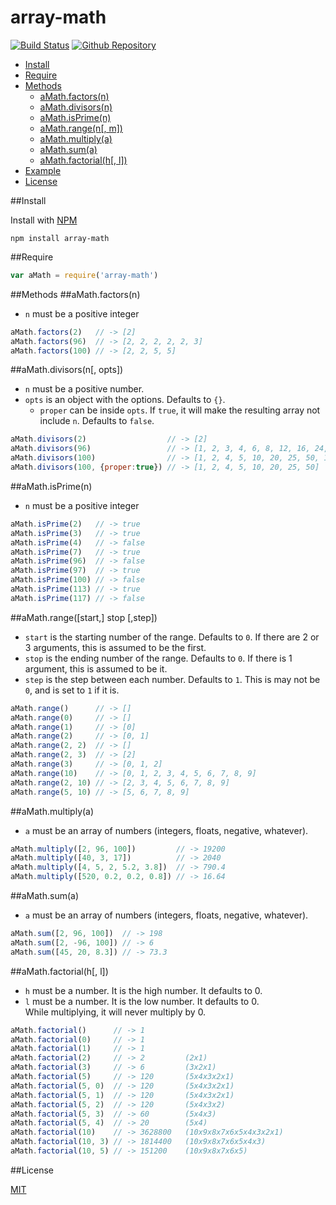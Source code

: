 array-math
==========

[![Build Status](https://travis-ci.org/ArtskydJ/array-math.svg?branch=master)](https://travis-ci.org/ArtskydJ/array-math)
[![Github Repository](http://img.shields.io/badge/Repository-Github-brightgreen.svg)](https://github.com/ArtskydJ/array-math)

- [Install](#install)
- [Require](#require)
- [Methods](#methods)
	- [aMath.factors(n)](#amathfactorsn)
	- [aMath.divisors(n)](#amathdivisorsn)
	- [aMath.isPrime(n)](#amathisprimen)
	- [aMath.range(n[, m])](#amathrangen-m)
	- [aMath.multiply(a)](#amathmultiplya)
	- [aMath.sum(a)](#amathsuma)
	- [aMath.factorial(h[, l])](#amathfactorialh-l)
- [Example](#example)
- [License](#license)

##Install

Install with [NPM](http://nodejs.org)

	npm install array-math
	
##Require

```js
var aMath = require('array-math')
```

##Methods
##aMath.factors(n)

- `n` must be a positive integer

```js
aMath.factors(2)   // -> [2]
aMath.factors(96)  // -> [2, 2, 2, 2, 2, 3]
aMath.factors(100) // -> [2, 2, 5, 5]
```

##aMath.divisors(n[, opts])

- `n` must be a positive number.
- `opts` is an object with the options. Defaults to `{}`.
	- `proper` can be inside `opts`. If `true`, it will make the resulting array not include `n`. Defaults to `false`.

```js
aMath.divisors(2)                  // -> [2]
aMath.divisors(96)                 // -> [1, 2, 3, 4, 6, 8, 12, 16, 24, 32, 48, 96]
aMath.divisors(100)                // -> [1, 2, 4, 5, 10, 20, 25, 50, 100]
aMath.divisors(100, {proper:true}) // -> [1, 2, 4, 5, 10, 20, 25, 50]
```

##aMath.isPrime(n)

- `n` must be a positive integer

```js
aMath.isPrime(2)   // -> true
aMath.isPrime(3)   // -> true
aMath.isPrime(4)   // -> false
aMath.isPrime(7)   // -> true
aMath.isPrime(96)  // -> false
aMath.isPrime(97)  // -> true
aMath.isPrime(100) // -> false
aMath.isPrime(113) // -> true
aMath.isPrime(117) // -> false
```

##aMath.range([start,] stop [,step])

- `start` is the starting number of the range. Defaults to `0`. If there are 2 or 3 arguments, this is assumed to be the first.
- `stop` is the ending number of the range. Defaults to `0`. If there is 1 argument, this is assumed to be it.
- `step` is the step between each number. Defaults to `1`. This is may not be `0`, and is set to `1` if it is.

```js
aMath.range()      // -> []
aMath.range(0)     // -> []
aMath.range(1)     // -> [0]
aMath.range(2)     // -> [0, 1]
aMath.range(2, 2)  // -> []
aMath.range(2, 3)  // -> [2]
aMath.range(3)     // -> [0, 1, 2]
aMath.range(10)    // -> [0, 1, 2, 3, 4, 5, 6, 7, 8, 9]
aMath.range(2, 10) // -> [2, 3, 4, 5, 6, 7, 8, 9]
aMath.range(5, 10) // -> [5, 6, 7, 8, 9]
```

##aMath.multiply(a)

- `a` must be an array of numbers (integers, floats, negative, whatever).

```js
aMath.multiply([2, 96, 100])         // -> 19200
aMath.multiply([40, 3, 17])          // -> 2040
aMath.multiply([4, 5, 2, 5.2, 3.8])  // -> 790.4
aMath.multiply([520, 0.2, 0.2, 0.8]) // -> 16.64
```

##aMath.sum(a)

- `a` must be an array of numbers (integers, floats, negative, whatever).

```js
aMath.sum([2, 96, 100])  // -> 198
aMath.sum([2, -96, 100]) // -> 6
aMath.sum([45, 20, 8.3]) // -> 73.3
```

##aMath.factorial(h[, l])

- `h` must be a number. It is the high number. It defaults to 0.  
- `l` must be a number. It is the low number. It defaults to 0.  
While multiplying, it will never multiply by 0.

```js
aMath.factorial()      // -> 1
aMath.factorial(0)     // -> 1
aMath.factorial(1)     // -> 1
aMath.factorial(2)     // -> 2         (2x1)
aMath.factorial(3)     // -> 6         (3x2x1)
aMath.factorial(5)     // -> 120       (5x4x3x2x1)
aMath.factorial(5, 0)  // -> 120       (5x4x3x2x1)
aMath.factorial(5, 1)  // -> 120       (5x4x3x2x1)
aMath.factorial(5, 2)  // -> 120       (5x4x3x2)
aMath.factorial(5, 3)  // -> 60        (5x4x3)
aMath.factorial(5, 4)  // -> 20        (5x4)
aMath.factorial(10)    // -> 3628800   (10x9x8x7x6x5x4x3x2x1)
aMath.factorial(10, 3) // -> 1814400   (10x9x8x7x6x5x4x3)
aMath.factorial(10, 5) // -> 151200    (10x9x8x7x6x5)
```

##License

[MIT](http://opensource.org/licenses/MIT)
